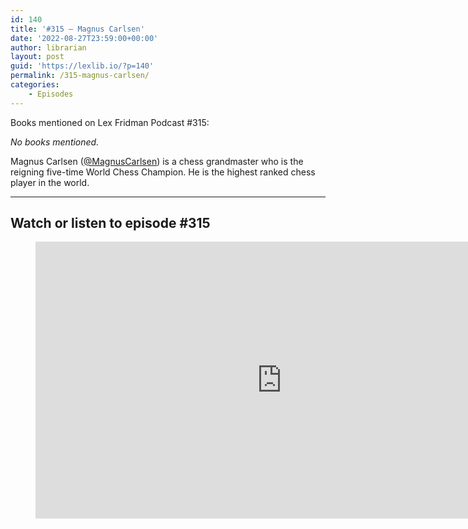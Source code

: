 ```yaml
---
id: 140
title: '#315 – Magnus Carlsen'
date: '2022-08-27T23:59:00+00:00'
author: librarian
layout: post
guid: 'https://lexlib.io/?p=140'
permalink: /315-magnus-carlsen/
categories:
    - Episodes
---
```


Books mentioned on Lex Fridman Podcast #315:

*No books mentioned.*

 Magnus Carlsen ([@MagnusCarlsen](https://twitter.com/MagnusCarlsen)) is a chess grandmaster who is the reigning five-time World Chess Champion. He is the highest ranked chess player in the world.

- - - - - -

## Watch or listen to episode #315

<figure class="wp-block-embed is-type-video is-provider-youtube wp-block-embed-youtube wp-embed-aspect-16-9 wp-has-aspect-ratio"><div class="wp-block-embed__wrapper"><iframe allow="accelerometer; autoplay; clipboard-write; encrypted-media; gyroscope; picture-in-picture" allowfullscreen="" frameborder="0" height="443" loading="lazy" src="https://www.youtube.com/embed/0ZO28NtkwwQ?feature=oembed" title="Magnus Carlsen: Greatest Chess Player of All Time | Lex Fridman Podcast #315" width="788"></iframe></div></figure>